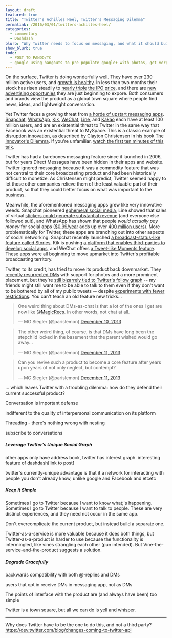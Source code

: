 ```yaml
---
layout: draft
featured: true
title: "Twitter's Achilles Heel, Twitter's Messaging Dilemma"
permalink: /2016/03/01/twitters-achilles-heel/
categories:
  - commentary
  - Dashdash
blurb: "Why Twitter needs to focus on messaging, and what it should build."
show_blurb: true
todo:
  - POST TO PANDO/TC
  - google using hangouts to pre populate google+ with photos, get verge or TC link
---
```


On the surface, Twitter is doing wonderfully well. They have over 230 million active users, and [growth is healthy][1]. In less than two months their stock has risen steadily to [nearly triple][2] [the IPO price][3], and there are [new advertising opportunies][4] they are just beginning to expore. Both consumers and brands view the product as a global town square where people find news, ideas, and lightweight conversation.

[1]: http://www.sec.gov/Archives/edgar/data/1418091/000119312513424260/d564001ds1a.htm
[2]: https://www.google.com/finance?q=NYSE:TWTR
[3]: http://money.cnn.com/2013/11/07/technology/social/twitter-ipo-stock/
[4]: http://techcrunch.com/2013/12/04/twitter-retargeted-ads/

Yet Twitter faces a growing threat from [a horde of upstart messaging apps][24]. [Snapchat][5], [WhatsApp][6], [Kik][7], [WeChat][8], [Line][9], and [Kakao][10] each have at least 100 million users, and are an existential threat to Twitter in the same way that Facebook was an existential threat to MySpace. This is a classic example of [disruption innovation][11], as described by Clayton Christensen in his book [The Innovator's Dilemma][12]. If you're unfamiliar, [watch the first ten minutes of this talk][13].

[24]: http://lehrblogger.com/2013/07/01/the-last-great-social-network/
[5]: http://www.snapchat.com
[6]: http://www.whatsapp.com
[7]: http://kik.com
[8]: http://www.wechat.com/en/
[9]: http://line.me/en/
[10]: http://www.kakao.com/talk/en
[11]: http://en.wikipedia.org/wiki/Disruptive_innovation
[12]: http://www.amazon.com/The-Innovators-Dilemma-Revolutionary-Business/dp/0062060244/
[13]: http://gartner.mediasite.com/mediasite/play/9cfe6bba5c7941e09bee95eb63f769421d?t=1320659595

Twitter has had a barebones messaging feature since it launched in 2006, but for years Direct Messages have been hidden in their apps and website. Twitter ignored messaging because it was a commodity feature that was not central to their core broadcasting product and had been historically difficult to monetize. As Christensen might predict, Twitter seemed happy to let those other companies relieve them of the least valuable part of their product, so that they could better focus on what was important to the business.

Meanwhile, the aforementioned messaging apps grew like very innovative weeds. Snapchat pioneered [ephemeral social media][17], Line showed that sales of virtual [stickers could generate substantial revenue][18] (and everyone else followed suit), and WhatsApp has shown that people *would actually pay money* for social apps ([$0.99/year][19] adds up over [400 million users][20]). More problematically for Twitter, these apps are branching out into other aspects of social networking: Snapchat recently launched [a broadcast-status-like feature called Stories][21], Kik is pushing [a platform that enables third-parties to develop social apps][22], and WeChat offers [a Tweet-like Moments feature][23]. These apps were all beginning to move upmarket into Twitter's profitable broadcasting territory.

[17]: http://blog.snapchat.com/post/55902851023/temporary-social-media
[18]: http://techcrunch.com/2013/05/09/line-reports-q1-2013-earnings-of-58-9m-half-from-game-in-app-purchases-30-from-stickers-80-from-japan/
[19]: https://itunes.apple.com/us/app/whatsapp-messenger/id310633997
[20]: http://blog.whatsapp.com/index.php/2013/12/400-million-stories/
[21]: http://blog.snapchat.com/post/62975810329/surprise
[22]: http://cards.kik.com
[23]: http://www.wechat.com/en/features.html#moments

Twitter, to its credit, has tried to move its product back downmarket. They [recently resurrected DMs][14] with support for photos and a more prominent placement, but they're [still bizarrely tied to Twitter's follow graph][15] -- my friends might still want me to be able to talk to them even if they don't want to be bothered by all of my public tweets -- despite [experiments with fewer restrictions][16]. You can't teach an old feature new tricks...

[14]: https://blog.twitter.com/2013/photos-in-direct-messages-and-swipe-between-timelines
[15]: http://thenextweb.com/twitter/2013/11/19/twitter-backtracks-removes-option-let-users-receive-direct-messages-follower/
[16]: http://techcrunch.com/2013/10/15/twitter-direct-messages-all-followers/

<blockquote class="twitter-tweet" lang="en"><p>One weird thing about DMs-as-chat is that a lot of the ones I get are now like <a href="https://twitter.com/MagicRecs">@MagicRecs</a>. In other words, not chat at all.</p>&mdash; MG Siegler (@parislemon) <a href="https://twitter.com/parislemon/statuses/410559292593274880">December 10, 2013</a></blockquote>
<blockquote class="twitter-tweet" lang="en"><p>The other weird thing, of course, is that DMs have long been the stepchild locked in the basement that the parent wished would go away...</p>&mdash; MG Siegler (@parislemon) <a href="https://twitter.com/parislemon/statuses/410559697121325056">December 11, 2013</a></blockquote>
<blockquote class="twitter-tweet" lang="en"><p>Can you revive such a product to become a core feature after years upon years of not only neglect, but contempt?</p>&mdash; MG Siegler (@parislemon) <a href="https://twitter.com/parislemon/statuses/410559920388317185">December 11, 2013</a></blockquote>
<script async src="//platform.twitter.com/widgets.js" charset="utf-8"></script>

... which leaves Twitter with a troubling dilemma: how do they defend their current successful product?

Conversation is important defense

indifferent to the quality of interpersonal communication on its platform

Threading - there's nothing wrong with nesting

subscribe to conversations

##### Leverage Twitter's Unique Social Graph

other apps only have address book, twitter has interest graph.
interesting feature of dashdash[link to post]

twitter's currently-unique advantage is that it a network for interacting with people you don't already know, unlike google and Facebook and etcetc

##### Keep it Simple

Sometimes I go to Twitter because I want to know what;'s happening. Sometimes I go to Twitter because I want to talk to people. These are very distinct experiences, and they need not occur in the same app.

Don't overcomplicate the current product, but instead build a separate one.
 
Twitter-as-a-service is more valuable because it does both things, but Twitter-as-a-product is harder to use because the functionality is intermingled, like vines strangling each other (pun intended). But Vine-the-service-and-the-product suggests a solution.

##### Degrade Gracefully

backwards compatibility with both @-replies and DMs

users that opt in receive DMs in messaging app, not as DMs

The points of interface with the product are (and always have been) too simple

Twitter is a town square, but all we can do is yell and whisper.


---

Why does Twitter have to be the one to do this, and not a third party? https://dev.twitter.com/blog/changes-coming-to-twitter-api


